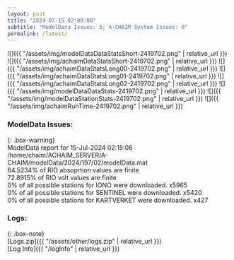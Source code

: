 ```yaml
---
layout: post
title: "2024-07-15 02:00:00"
subtitle: "ModelData Issues: 5; A-CHAIM System Issues: 0"
permalink: /latest/
---
```


![]({{ "/assets/img/modelDataDataStatsShort-2419702.png" | relative_url }})
![]({{ "/assets/img/achaimDataStatsShort-2419702.png" | relative_url }})
![]({{ "/assets/img/achaimDataStatsLong00-2419702.png" | relative_url }})
![]({{ "/assets/img/achaimDataStatsLong01-2419702.png" | relative_url }})
![]({{ "/assets/img/achaimDataStatsLong02-2419702.png" | relative_url }})
![]({{ "/assets/img/modelDataDataStats-2419702.png" | relative_url }})
![]({{ "/assets/img/modelDataStationStats-2419702.png" | relative_url }})
![]({{ "/assets/img/achaimRunTime-2419702.png" | relative_url }})


### ModelData Issues:  
  
{: .box-warning}  
 ModelData report for 15-Jul-2024 02:15:08   
 /home/chaim/ACHAIM_SERVER/A-CHAIM/modelData/2024/197/02/modelData.mat   
 64.5234% of RIO absoprtion values are finite   
 72.8915% of RIO volt values are finite   
 0% of all possible stations for IONO were downloaded. x5965   
 0% of all possible stations for SENTINEL were downloaded. x5420   
 0% of all possible stations for KARTVERKET were downloaded. x427   
  


### Logs:  
  
{: .box-note}  
[Logs.zip]({{ "/assets/other/logs.zip" | relative_url }})  
[Log Info]({{ "/logInfo" | relative_url }})  
